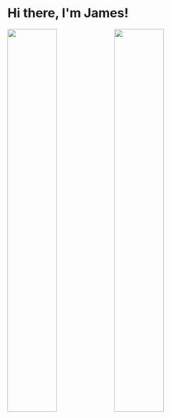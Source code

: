 # Hi there, I'm James!

<img align="left" width="47%" src="https://github-readme-stats.vercel.app/api?username=jsalinas214&show_icons=true&theme=tokyonight" />

<img align="left" width="47%" src="https://github-readme-stats.vercel.app/api/top-langs/?username=jsalinas214&layout=compact" />

